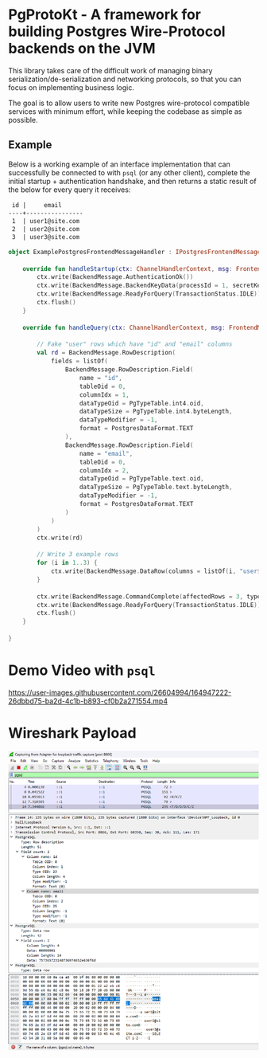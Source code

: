# PgProtoKt - A framework for building Postgres Wire-Protocol backends on the JVM

This library takes care of the difficult work of managing binary serialization/de-serialization and networking
protocols, so that you can focus on implementing business logic.

The goal is to allow users to write new Postgres wire-protocol compatible services with minimum effort, while keeping
the codebase as simple as possible.

## Example

Below is a working example of an interface implementation that can successfully be connected to with `psql` (or any
other client), complete the initial startup + authentication handshake, and then returns a static result of the below
for every query it receives:

```
 id |     email
----+----------------
 1  | user1@site.com
 2  | user2@site.com
 3  | user3@site.com     
```

```kt
object ExamplePostgresFrontendMessageHandler : IPostgresFrontendMessageHandler {

    override fun handleStartup(ctx: ChannelHandlerContext, msg: FrontendMessage.Startup) {
        ctx.write(BackendMessage.AuthenticationOk())
        ctx.write(BackendMessage.BackendKeyData(processId = 1, secretKey = 2))
        ctx.write(BackendMessage.ReadyForQuery(TransactionStatus.IDLE))
        ctx.flush()
    }

    override fun handleQuery(ctx: ChannelHandlerContext, msg: FrontendMessage.Query) {

        // Fake "user" rows which have "id" and "email" columns
        val rd = BackendMessage.RowDescription(
            fields = listOf(
                BackendMessage.RowDescription.Field(
                    name = "id",
                    tableOid = 0,
                    columnIdx = 1,
                    dataTypeOid = PgTypeTable.int4.oid,
                    dataTypeSize = PgTypeTable.int4.byteLength,
                    dataTypeModifier = -1,
                    format = PostgresDataFormat.TEXT
                ),
                BackendMessage.RowDescription.Field(
                    name = "email",
                    tableOid = 0,
                    columnIdx = 2,
                    dataTypeOid = PgTypeTable.text.oid,
                    dataTypeSize = PgTypeTable.text.byteLength,
                    dataTypeModifier = -1,
                    format = PostgresDataFormat.TEXT
                )
            )
        )
        ctx.write(rd)

        // Write 3 example rows
        for (i in 1..3) {
            ctx.write(BackendMessage.DataRow(columns = listOf(i, "user$i@site.com")))
        }

        ctx.write(BackendMessage.CommandComplete(affectedRows = 3, type = CommandType.SELECT))
        ctx.write(BackendMessage.ReadyForQuery(TransactionStatus.IDLE))
        ctx.flush()
    }

}
```

# Demo Video with `psql`

https://user-images.githubusercontent.com/26604994/164947222-26dbbd75-ba2d-4c1b-b893-cf0b2a271554.mp4

# Wireshark Payload

![Wireshark output of above](./PgProtoKt-example.png)




